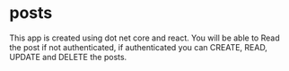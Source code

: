 # posts
This app is created using dot net core and react.
You will be able to Read the post if not authenticated, if authenticated you can CREATE, READ, UPDATE and DELETE the posts.
